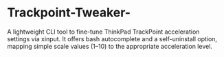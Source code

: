 # Trackpoint-Tweaker-
A lightweight CLI tool to fine-tune ThinkPad TrackPoint acceleration settings via xinput. It offers bash autocomplete and a self-uninstall option, mapping simple scale values (1–10) to the appropriate acceleration level.
